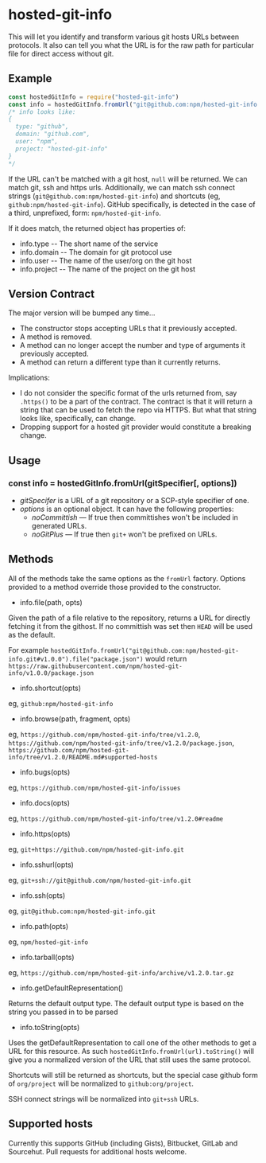 # hosted-git-info

This will let you identify and transform various git hosts URLs between
protocols.  It also can tell you what the URL is for the raw path for
particular file for direct access without git.

## Example

```javascript
const hostedGitInfo = require("hosted-git-info")
const info = hostedGitInfo.fromUrl("git@github.com:npm/hosted-git-info.git", opts)
/* info looks like:
{
  type: "github",
  domain: "github.com",
  user: "npm",
  project: "hosted-git-info"
}
*/
```

If the URL can't be matched with a git host, `null` will be returned.  We
can match git, ssh and https urls.  Additionally, we can match ssh connect
strings (`git@github.com:npm/hosted-git-info`) and shortcuts (eg,
`github:npm/hosted-git-info`).  GitHub specifically, is detected in the case
of a third, unprefixed, form: `npm/hosted-git-info`.

If it does match, the returned object has properties of:

- info.type -- The short name of the service
- info.domain -- The domain for git protocol use
- info.user -- The name of the user/org on the git host
- info.project -- The name of the project on the git host

## Version Contract

The major version will be bumped any time…

- The constructor stops accepting URLs that it previously accepted.
- A method is removed.
- A method can no longer accept the number and type of arguments it previously accepted.
- A method can return a different type than it currently returns.

Implications:

- I do not consider the specific format of the urls returned from, say
  `.https()` to be a part of the contract.  The contract is that it will
  return a string that can be used to fetch the repo via HTTPS.  But what
  that string looks like, specifically, can change.
- Dropping support for a hosted git provider would constitute a breaking
  change.

## Usage

### const info = hostedGitInfo.fromUrl(gitSpecifier\[, options\])

- *gitSpecifer* is a URL of a git repository or a SCP-style specifier of one.
- *options* is an optional object. It can have the following properties:
  - *noCommittish* — If true then committishes won't be included in generated URLs.
  - *noGitPlus* — If true then `git+` won't be prefixed on URLs.

## Methods

All of the methods take the same options as the `fromUrl` factory.  Options
provided to a method override those provided to the constructor.

- info.file(path, opts)

Given the path of a file relative to the repository, returns a URL for
directly fetching it from the githost.  If no committish was set then
`HEAD` will be used as the default.

For example `hostedGitInfo.fromUrl("git@github.com:npm/hosted-git-info.git#v1.0.0").file("package.json")`
would return `https://raw.githubusercontent.com/npm/hosted-git-info/v1.0.0/package.json`

- info.shortcut(opts)

eg, `github:npm/hosted-git-info`

- info.browse(path, fragment, opts)

eg, `https://github.com/npm/hosted-git-info/tree/v1.2.0`,
`https://github.com/npm/hosted-git-info/tree/v1.2.0/package.json`,
`https://github.com/npm/hosted-git-info/tree/v1.2.0/README.md#supported-hosts`

- info.bugs(opts)

eg, `https://github.com/npm/hosted-git-info/issues`

- info.docs(opts)

eg, `https://github.com/npm/hosted-git-info/tree/v1.2.0#readme`

- info.https(opts)

eg, `git+https://github.com/npm/hosted-git-info.git`

- info.sshurl(opts)

eg, `git+ssh://git@github.com/npm/hosted-git-info.git`

- info.ssh(opts)

eg, `git@github.com:npm/hosted-git-info.git`

- info.path(opts)

eg, `npm/hosted-git-info`

- info.tarball(opts)

eg, `https://github.com/npm/hosted-git-info/archive/v1.2.0.tar.gz`

- info.getDefaultRepresentation()

Returns the default output type. The default output type is based on the
string you passed in to be parsed

- info.toString(opts)

Uses the getDefaultRepresentation to call one of the other methods to get a URL for
this resource. As such `hostedGitInfo.fromUrl(url).toString()` will give
you a normalized version of the URL that still uses the same protocol.

Shortcuts will still be returned as shortcuts, but the special case github
form of `org/project` will be normalized to `github:org/project`.

SSH connect strings will be normalized into `git+ssh` URLs.

## Supported hosts

Currently this supports GitHub (including Gists), Bitbucket, GitLab and Sourcehut.
Pull requests for additional hosts welcome.
